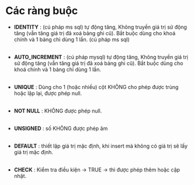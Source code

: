 # Các ràng buộc

- **IDENTITY** : (cú pháp ms sql) tự động tăng, Không truyền giá trị sử động tăng (vẫn tăng giá trị đã xoá bảng ghi cũ). Bắt buộc dùng cho khoá chính và 1 bảng chỉ dùng 1 lần. (cú pháp ms sql)<br><br>

- **AUTO_INCREMENT** : (cú pháp mysql) tự động tăng, Không truyền giá trị sử động tăng (vẫn tăng giá trị đã xoá bảng ghi cũ). Bắt buộc dùng cho khoá chính và 1 bảng chỉ dùng 1 lần.<br><br>

- **UNIQUE** : Dùng cho 1 (hoặc nhiều) cột KHÔNG cho phép được trùng hoặc lặp lại, được phép null.<br><br>

- **NOT NULL** : KHÔNG được phép null.<br><br>

- **UNSIGNED** : số KHÔNG được phép âm<br><br>

- **DEFAULT** : thiết lập giá trị mặc định, khi insert mà không có giá trị sẽ lấy giá trị mặc định.<br><br>

- **CHECK** : Kiểm tra điều kiện -> TRUE -> thì được phép thêm hoặc cập nhật.<br><br>
